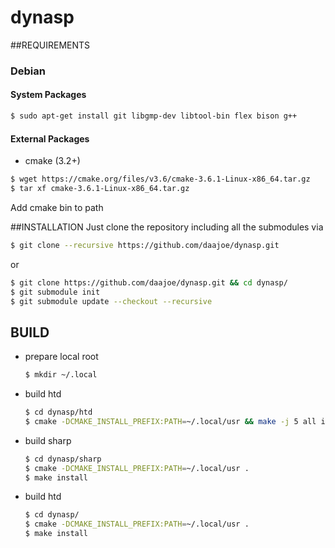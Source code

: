 # dynasp
##REQUIREMENTS
### Debian
#### System Packages 
 ```bash
 $ sudo apt-get install git libgmp-dev libtool-bin flex bison g++
 ```
#### External Packages
- cmake (3.2+)

 ```bash
 $ wget https://cmake.org/files/v3.6/cmake-3.6.1-Linux-x86_64.tar.gz
 $ tar xf cmake-3.6.1-Linux-x86_64.tar.gz
 ```
 Add cmake bin to path

##INSTALLATION
  Just clone the repository including all the submodules via
  ```bash
  $ git clone --recursive https://github.com/daajoe/dynasp.git
  ```
  
  or
  
  ```bash
  $ git clone https://github.com/daajoe/dynasp.git && cd dynasp/
  $ git submodule init
  $ git submodule update --checkout --recursive
  ```
  
## BUILD
- prepare local root

  ```bash
  $ mkdir ~/.local
  ```
- build htd

   ```bash
   $ cd dynasp/htd
   $ cmake -DCMAKE_INSTALL_PREFIX:PATH=~/.local/usr && make -j 5 all install
   ```
- build sharp 

   ```bash
   $ cd dynasp/sharp
   $ cmake -DCMAKE_INSTALL_PREFIX:PATH=~/.local/usr .
   $ make install
   ```
- build htd

   ```bash
   $ cd dynasp/
   $ cmake -DCMAKE_INSTALL_PREFIX:PATH=~/.local/usr .
   $ make install
    ```
